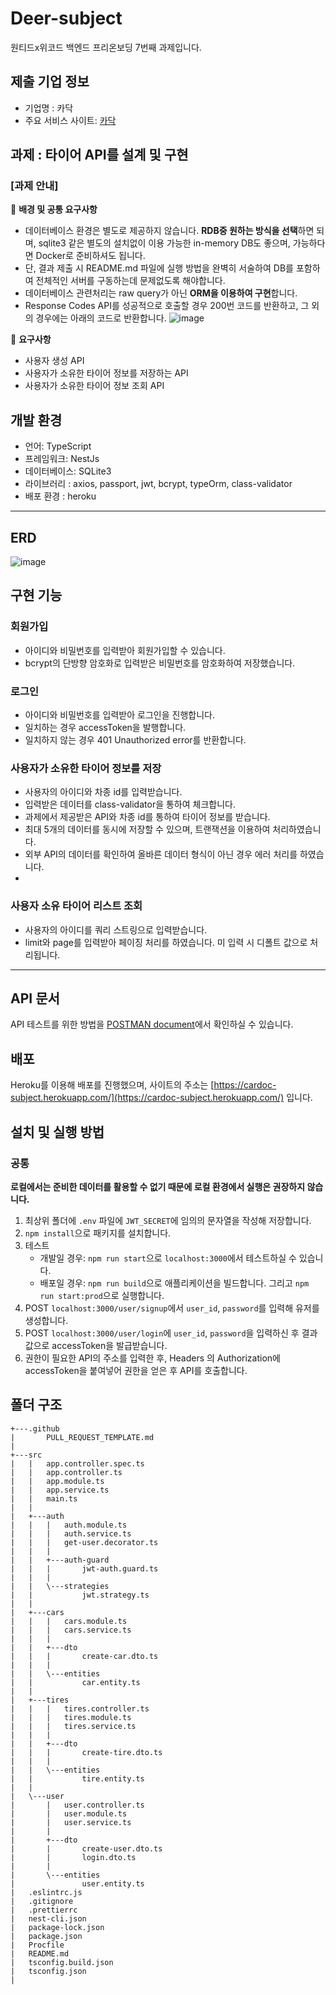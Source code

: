 # Deer-subject

원티드x위코드 백엔드 프리온보딩 7번째 과제입니다.

## 제출 기업 정보

- 기업명 : 카닥
- 주요 서비스 사이트: [카닥](https://www.cardoc.co.kr/)

## 과제 : 타이어 API를 설계 및 구현

### [과제 안내]
🎈 **배경 및 공통 요구사항**
- 데이터베이스 환경은 별도로 제공하지 않습니다.
 **RDB중 원하는 방식을 선택**하면 되며, sqlite3 같은 별도의 설치없이 이용 가능한 in-memory DB도 좋으며, 가능하다면 Docker로 준비하셔도 됩니다.
- 단, 결과 제출 시 README.md 파일에 실행 방법을 완벽히 서술하여 DB를 포함하여 전체적인 서버를 구동하는데 문제없도록 해야합니다.
- 데이터베이스 관련처리는 raw query가 아닌 **ORM을 이용하여 구현**합니다.
- Response Codes API를 성공적으로 호출할 경우 200번 코드를 반환하고, 그 외의 경우에는 아래의 코드로 반환합니다.
![image](https://user-images.githubusercontent.com/42320464/143786456-cc73718b-940d-4969-a48b-983717628ee4.png)


🎁 **요구사항**
- 사용자 생성 API
-  사용자가 소유한 타이어 정보를 저장하는 API
- 사용자가 소유한 타이어 정보 조회 API

## 개발 환경

- 언어: TypeScript
- 프레임워크: NestJs
- 데이터베이스: SQLite3
- 라이브러리 : axios, passport, jwt, bcrypt, typeOrm, class-validator
- 배포 환경 : heroku

---

## ERD

![image](https://user-images.githubusercontent.com/42320464/143786293-3c3879e2-d5dd-46d7-b00c-c4c59e46ef20.png)

## 구현 기능
### 회원가입
- 아이디와 비밀번호를 입력받아 회원가입할 수 있습니다.
- bcrypt의 단방향 암호화로 입력받은 비밀번호를 암호화하여 저장했습니다.

### 로그인
- 아이디와 비밀번호를 입력받아 로그인을 진행합니다.
- 일치하는 경우 accessToken을 발행합니다.
- 일치하지 않는 경우 401 Unauthorized error를 반환합니다.

### 사용자가 소유한 타이어 정보를 저장
- 사용자의 아이디와 차종 id를 입력받습니다.
- 입력받은 데이터를 class-validator을 통하여 체크합니다.
- 과제에서 제공받은 API와 차종 id를 통하여 타이어 정보를 받습니다.
- 최대 5개의 데이터를 동시에 저장할 수 있으며, 트랜잭션을 이용하여 처리하였습니다.
- 외부 API의 데이터를 확인하여 올바른 데이터 형식이 아닌 경우 에러 처리를 하였습니다.
-

### 사용자 소유 타이어 리스트 조회
- 사용자의 아이디를 쿼리 스트링으로 입력받습니다.
- limit와 page를 입력받아 페이징 처리를 하였습니다. 미 입력 시 디폴트 값으로 처리됩니다.

---

## API 문서

<!-- TODO -->

API 테스트를 위한 방법을 [POSTMAN document](https://documenter.getpostman.com/view/15323948/UVJckGYC)에서 확인하실 수 있습니다.

## 배포

<!-- TODO -->

Heroku를 이용해 배포를 진행했으며, 사이트의 주소는 [https://cardoc-subject.herokuapp.com/](https://cardoc-subject.herokuapp.com/) 입니다.

## 설치 및 실행 방법

### 공통

**로컬에서는 준비한 데이터를 활용할 수 없기 때문에 로컬 환경에서 실행은 권장하지 않습니다.**

1. 최상위 폴더에 `.env` 파일에 `JWT_SECRET`에 임의의 문자열을 작성해 저장합니다.
1. `npm install`으로 패키지를 설치합니다.
1. 테스트
   - 개발일 경우: `npm run start`으로 `localhost:3000`에서 테스트하실 수 있습니다.
   - 배포일 경우: `npm run build`으로 애플리케이션을 빌드합니다. 그리고 `npm run start:prod`으로 실행합니다.
1. POST `localhost:3000/user/signup`에서 `user_id`, `password`를 입력해 유저를 생성합니다.
1. POST `localhost:3000/user/login`에 `user_id`, `password`을 입력하신 후 결과값으로 accessToken을 발급받습니다.
1. 권한이 필요한 API의 주소를 입력한 후, Headers 의 Authorization에 accessToken을 붙여넣어 권한을 얻은 후 API를 호출합니다.


## 폴더 구조
```
+---.github
|       PULL_REQUEST_TEMPLATE.md
|
+---src
|   |   app.controller.spec.ts
|   |   app.controller.ts
|   |   app.module.ts
|   |   app.service.ts
|   |   main.ts
|   |
|   +---auth
|   |   |   auth.module.ts
|   |   |   auth.service.ts
|   |   |   get-user.decorator.ts
|   |   |
|   |   +---auth-guard
|   |   |       jwt-auth.guard.ts
|   |   |
|   |   \---strategies
|   |           jwt.strategy.ts
|   |
|   +---cars
|   |   |   cars.module.ts
|   |   |   cars.service.ts
|   |   |
|   |   +---dto
|   |   |       create-car.dto.ts
|   |   |
|   |   \---entities
|   |           car.entity.ts
|   |
|   +---tires
|   |   |   tires.controller.ts
|   |   |   tires.module.ts
|   |   |   tires.service.ts
|   |   |
|   |   +---dto
|   |   |       create-tire.dto.ts
|   |   |
|   |   \---entities
|   |           tire.entity.ts
|   |
|   \---user
|       |   user.controller.ts
|       |   user.module.ts
|       |   user.service.ts
|       |
|       +---dto
|       |       create-user.dto.ts
|       |       login.dto.ts
|       |
|       \---entities
|               user.entity.ts
|   .eslintrc.js
|   .gitignore
|   .prettierrc
|   nest-cli.json
|   package-lock.json
|   package.json
|   Procfile
|   README.md
|   tsconfig.build.json
|   tsconfig.json
|
```
